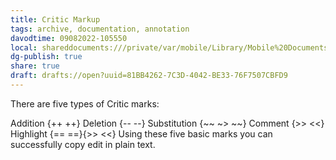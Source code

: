 ```yaml
---
title: Critic Markup
tags: archive, documentation, annotation
davodtime: 09082022-105550
local: shareddocuments:///private/var/mobile/Library/Mobile%20Documents/iCloud~md~obsidian/Documents/OBSHIDDIAN/drafts/81BB4262-7C3D-4042-BE33-76F7507CBFD9.md
dg-publish: true
share: true
draft: drafts://open?uuid=81BB4262-7C3D-4042-BE33-76F7507CBFD9
---
```

There are five types of Critic marks:

Addition {++ ++}
Deletion {-- --}
Substitution {~~ ~> ~~}
Comment {>> <<}
Highlight {== ==}{>> <<}
Using these five basic marks you can successfully copy edit in plain text.